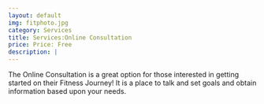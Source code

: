 ```yaml
---
layout: default
img: fitphoto.jpg
category: Services
title: Services:Online Consultation
price: Price: Free
description: |
---
```

The Online Consultation is a great option for those interested in getting started on their Fitness Journey! It is a place to talk and set goals and obtain information based upon your needs. 
